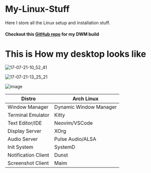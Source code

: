# My-Linux-Stuff
Here I store all the Linux setup and installation stuff.
#### Checkout this [GitHub repo](https://github.com/anurag3301/my-dwm) for my DWM build

# This is How my desktop looks like
![17-07-21-10_52_41](https://user-images.githubusercontent.com/52702259/126026939-0f8f33a0-914c-4308-b40a-e2107933375f.png)

![17-07-21-13_25_21](https://user-images.githubusercontent.com/52702259/126030320-18f79c27-0e54-4d56-a0d7-191874f99663.png)

![image](https://user-images.githubusercontent.com/52702259/152478435-2c68f4d0-eb15-468a-bab8-85b0711fea10.png)


| Distro              | Arch Linux             |
|---------------------|------------------------|
| Window Manager      | Dynamic Window Manager |
| Terminal Emulator   | Kitty                  |
| Text Editor/IDE     | Neovim/VSCode          |
| Display Server      | XOrg                   |
| Audio Server        | Pulse Audio/ALSA       |
| Init System         | SystemD                |
| Notification Client | Dunst                  |
| Screenshot Client   | Maim                   |

